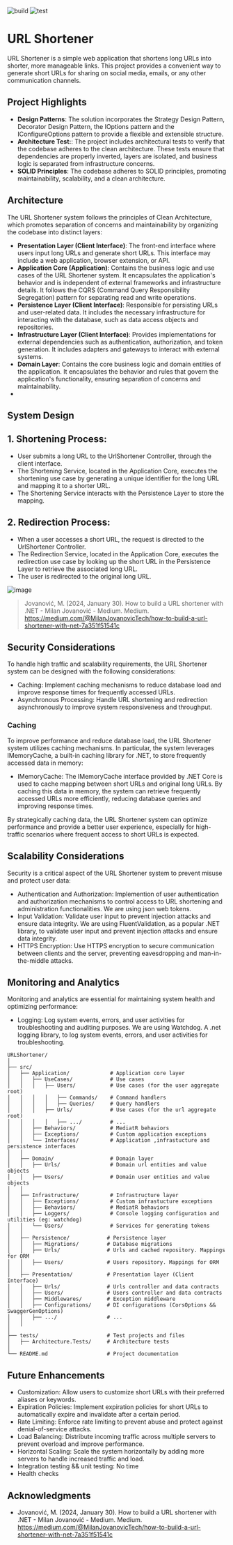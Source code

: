![build](https://github.com/amlsantos/URLShortener/actions/workflows/build.yml/badge.svg)
![test](https://github.com/amlsantos/URLShortener/actions/workflows/test.yml/badge.svg)

# URL Shortener

URL Shortener is a simple web application that shortens long URLs into shorter, more manageable links. This project provides a convenient way to generate short URLs for sharing on social media, emails, or any other communication channels.

## Project Highlights

- **Design Patterns**: The solution incorporates the Strategy Design Pattern, Decorator Design Pattern, the IOptions pattern and the IConfigureOptions pattern to provide a flexible and extensible structure.
- **Architecture Test:**: The project includes architectural tests to verify that the codebase adheres to the clean architecture. These tests ensure that dependencies are properly inverted, layers are isolated, and business logic is separated from infrastructure concerns.
- **SOLID Principles**: The codebase adheres to SOLID principles, promoting maintainability, scalability, and a clean architecture.


## Architecture

The URL Shortener system follows the principles of Clean Architecture, which promotes separation of concerns and maintainability by organizing the codebase into distinct layers:

- **Presentation Layer (Client Interface)**: The front-end interface where users input long URLs and generate short URLs. This interface may include a web application, browser extension, or API.
- **Application Core (Application)**: Contains the business logic and use cases of the URL Shortener system. It encapsulates the application's behavior and is independent of external frameworks and infrastructure details. It follows the CQRS (Command Query Responsibility Segregation) pattern for separating read and write operations.
- **Persistence Layer (Client Interface)**: Responsible for persisting URLs and user-related data. It includes the necessary infrastructure for interacting with the database, such as data access objects and repositories.
- **Infrastructure Layer (Client Interface)**: Provides implementations for external dependencies such as authentication, authorization, and token generation. It includes adapters and gateways to interact with external systems.
- **Domain Layer**: Contains the core business logic and domain entities of the application. It encapsulates the behavior and rules that govern the application's functionality, ensuring separation of concerns and maintainability.
- 
## System Design

## 1. Shortening Process:
- User submits a long URL to the UrlShortener Controller, through the client interface.
- The Shortening Service, located in the Application Core, executes the shortening use case by generating a unique identifier for the long URL and mapping it to a shorter URL.
- The Shortening Service interacts with the Persistence Layer to store the mapping.

## 2. Redirection Process:
- When a user accesses a short URL, the request is directed to the UrlShortener Controller.
- The Redirection Service, located in the Application Core, executes the redirection use case by looking up the short URL in the Persistence Layer to retrieve the associated long URL.
- The user is redirected to the original long URL.

![image](https://github.com/amlsantos/URLShortener/assets/6472330/a0a71e1c-558d-4680-85b9-8ae636e7c33f)
> Jovanović, M. (2024, January 30). How to build a URL shortener with .NET - Milan Jovanović - Medium. Medium. https://medium.com/@MilanJovanovicTech/how-to-build-a-url-shortener-with-net-7a351f51541c

## Security Considerations
To handle high traffic and scalability requirements, the URL Shortener system can be designed with the following considerations:

- Caching: Implement caching mechanisms to reduce database load and improve response times for frequently accessed URLs.
- Asynchronous Processing: Handle URL shortening and redirection asynchronously to improve system responsiveness and throughput.

### Caching
To improve performance and reduce database load, the URL Shortener system utilizes caching mechanisms. In particular, the system leverages IMemoryCache, a built-in caching library for .NET, to store frequently accessed data in memory:
- IMemoryCache: The IMemoryCache interface provided by .NET Core is used to cache mapping between short URLs and original long URLs. By caching this data in memory, the system can retrieve frequently accessed URLs more efficiently, reducing database queries and improving response times.

By strategically caching data, the URL Shortener system can optimize performance and provide a better user experience, especially for high-traffic scenarios where frequent access to short URLs is expected.

## Scalability Considerations
Security is a critical aspect of the URL Shortener system to prevent misuse and protect user data:

- Authentication and Authorization: Implemention of user authentication and authorization mechanisms to control access to URL shortening and administration functionalities. We are using json web tokens.
- Input Validation: Validate user input to prevent injection attacks and ensure data integrity. We are using FluentValidation, as a popular .NET library, to validate user input and prevent injection attacks and ensure data integrity.
- HTTPS Encryption: Use HTTPS encryption to secure communication between clients and the server, preventing eavesdropping and man-in-the-middle attacks.

## Monitoring and Analytics
Monitoring and analytics are essential for maintaining system health and optimizing performance:

- Logging: Log system events, errors, and user activities for troubleshooting and auditing purposes. We are using Watchdog. A .net logging library, to log system events, errors, and user activities for troubleshooting.

```plaintext
URLShortener/
│
├── src/
│   ├── Application/             # Application core layer
│   │   ├── UseCases/            # Use cases
│   │   │   ├── Users/           # Use cases (for the user aggregate root)
│   │   │   │   ├── Commands/    # Command handlers
│   │   │   │   ├── Queries/     # Query handlers
│   │   │   ├── Urls/            # Use cases (for the url aggregate root)
│   │   │   │   ├── .../         # ...
│   │   ├── Behaviors/           # MediatR behaviors
│   │   ├── Exceptions/          # Custom application exceptions
│   │   └── Interfaces/          # Application ,infrastucture and persistence interfaces
│   │
│   ├── Domain/                  # Domain layer
│   │   ├── Urls/                # Domain url entities and value objects
│   │   ├── Users/               # Domain user entities and value objects
│   │
│   ├── Infrastructure/          # Infrastructure layer
│   │   ├── Exceptions/          # Custom infrastucture exceptions
│   │   ├── Behaviors/           # MediatR behaviors
│   │   ├── Loggers/             # Console logging configuration and utilities (eg: watchdog)
│   │   └── Users/               # Services for generating tokens
│   │
│   ├── Persistence/            # Persistence layer
│   │   ├── Migrations/         # Database migrations
│   │   ├── Urls/               # Urls and cached repository. Mappings for ORM
│   │   ├── Users/              # Users repository. Mappings for ORM
│   │
│   ├── Presentation/           # Presentation layer (Client Interface)
│   │   ├── Urls/               # Urls controller and data contracts
│   │   ├── Users/              # Users controller and data contracts
│   │   ├── Middlewares/        # Exception middleware
│   │   ├── Configurations/     # DI configurations (CorsOptions && SwaggerGenOptions)
│   │   ├── .../                # ...
│   │
│
├── tests/                      # Test projects and files
│   ├── Architecture.Tests/     # Architecture tests
│
└── README.md                   # Project documentation
```

## Future Enhancements

- Customization: Allow users to customize short URLs with their preferred aliases or keywords.
- Expiration Policies: Implement expiration policies for short URLs to automatically expire and invalidate after a certain period.
- Rate Limiting: Enforce rate limiting to prevent abuse and protect against denial-of-service attacks.
- Load Balancing: Distribute incoming traffic across multiple servers to prevent overload and improve performance.
- Horizontal Scaling: Scale the system horizontally by adding more servers to handle increased traffic and load.
- Integration testing && unit testing: No time
- Health checks

## Acknowledgments

- Jovanović, M. (2024, January 30). How to build a URL shortener with .NET - Milan Jovanović - Medium. Medium. https://medium.com/@MilanJovanovicTech/how-to-build-a-url-shortener-with-net-7a351f51541c
